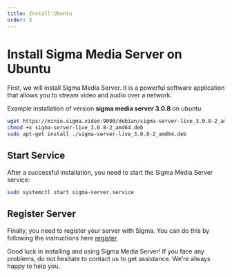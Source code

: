 ```yaml
---
title: Install:Ubuntu
order: 3
---
```


# Install Sigma Media Server on Ubuntu

First, we will install Sigma Media Server. It is a powerful software application that allows you to stream video and audio over a network.

Example installation of version **sigma media server** **3.0.8** on ubuntu

```bash
wget https://minio.sigma.video:9000/debian/sigma-server-live_3.0.8-2_amd64.deb
chmod +x sigma-server-live_3.0.8-2_amd64.deb
sudo apt-get install ./sigma-server-live_3.0.8-2_amd64.deb
```

## Start Service

After a successful installation, you need to start the Sigma Media Server service:

```bash
sudo systemctl start sigma-server.service
```

## Register Server

Finally, you need to register your server with Sigma. You can do this by following the instructions here [register](./04-register.md)

Good luck in installing and using Sigma Media Server! If you face any problems, do not hesitate to contact us to get assistance. We're always happy to help you.
